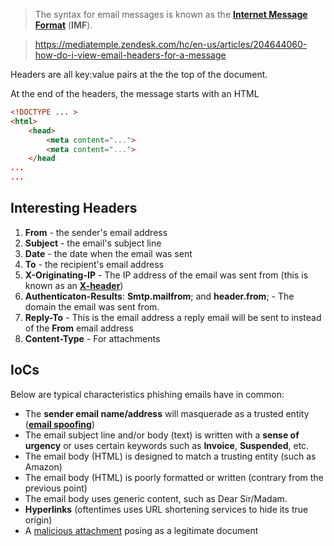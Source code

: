 > The syntax for email messages is known as the **[Internet Message Format](https://datatracker.ietf.org/doc/html/rfc5322)** (**IMF**).

> <https://mediatemple.zendesk.com/hc/en-us/articles/204644060-how-do-i-view-email-headers-for-a-message>

Headers are all key:value pairs at the the top of the document.

At the end of the headers, the message starts with an HTML 

``` HTML
<!DOCTYPE ... >
<html>
	<head>
		<meta content="...">
		<meta content="...">
	</head
...
...
```

## Interesting Headers

1. **From** - the sender's email address
2. **Subject** - the email's subject line
3. **Date** - the date when the email was sent
4. **To** - the recipient's email address
5. **X-Originating-IP** - The IP address of the email was sent from (this is known as an **[X-header](https://help.returnpath.com/hc/en-us/articles/220567127-What-are-X-headers-)**)
6. **Authenticaton-Results**: **Smtp.mailfrom**; and **header.from**; - The domain the email was sent from.
7. **Reply-To** - This is the email address a reply email will be sent to instead of the **From** email address
8. **Content-Type** - For attachments

## IoCs

Below are typical characteristics phishing emails have in common:

- The **sender email name/address** will masquerade as a trusted entity (**[email spoofing](https://www.proofpoint.com/us/threat-reference/email-spoofing)**)
- The email subject line and/or body (text) is written with a **sense of urgency** or uses certain keywords such as **Invoice**, **Suspended**, etc. 
- The email body (HTML) is designed to match a trusting entity (such as Amazon)
- The email body (HTML) is poorly formatted or written (contrary from the previous point)
- The email body uses generic content, such as Dear Sir/Madam. 
- **Hyperlinks** (oftentimes uses URL shortening services to hide its true origin)
- A [malicious attachment](https://www.proofpoint.com/us/threat-reference/malicious-email-attachments) posing as a legitimate document
